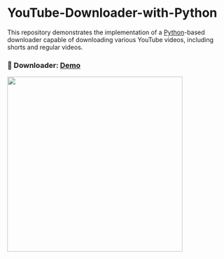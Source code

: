 # YouTube-Downloader-with-Python
This repository demonstrates the implementation of a [Python](https://www.python.org/)-based downloader capable of downloading various YouTube videos, including shorts and regular videos.

### 🎥 Downloader: [Demo](https://www.instagram.com/p/C4LZ8ijr_ZY/) 

<img src="https://github.com/Sandreke/YouTube-Downloader-with-Python/assets/64377961/2ec80a1f-6c00-44dc-a3aa-d726deeeb9f3" width="400" height="400"/>
